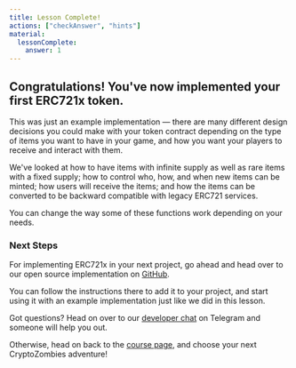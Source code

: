 ```yaml
---
title: Lesson Complete!
actions: ["checkAnswer", "hints"]
material:
  lessonComplete:
    answer: 1
---
```


## Congratulations! You've now implemented your first ERC721x token.

This was just an example implementation — there are many different design
decisions you could make with your token contract depending on the type of items
you want to have in your game, and how you want your players to receive and
interact with them.

We've looked at how to have items with infinite supply as well as rare items
with a fixed supply; how to control who, how, and when new items can be minted;
how users will receive the items; and how the items can be converted to be
backward compatible with legacy ERC721 services.

You can change the way some of these functions work depending on your needs.

### Next Steps

For implementing ERC721x in your next project, go ahead and head over to our
open source implementation on
<a href="https://github.com/loomnetwork/erc721x" target=_blank>GitHub</a>.

You can follow the instructions there to add it to your project, and start using
it with an example implementation just like we did in this lesson.

Got questions? Head on over to our
<a href="https://t.me/loomnetworkdev" target=_blank>developer chat</a> on
Telegram and someone will help you out.

Otherwise, head on back to the <a href="/course">course page</a>, and choose
your next CryptoZombies adventure!
